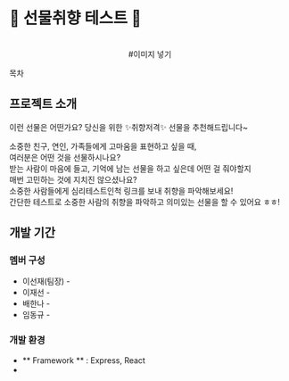 # 🎁 선물취향 테스트 🎁

<p align = 'center'>
  <br>
  #이미지 넣기 
  <br>
</p>

목차 

## 프로젝트 소개 

<p align = 'justify'>
이런 선물은 어떤가요? 당신을 위한 ✨취향저격✨ 선물을 추천해드립니다~


소중한 친구, 연인, 가족들에게 고마움을 표현하고 싶을 때,<br>
여러분은 어떤 것을 선물하시나요? <br>
받는 사람이 마음에 들고, 기억에 남는 선물을 하고 싶은데 어떤 걸 줘야할지 <br>
매번 고민하는 것에 지치진 않으셨나요? <br>
소중한 사람들에게 심리테스트인척 링크를 보내 취향을 파악해보세요! <br>
간단한 테스트로 소중한 사람의 취향을 파악하고 의미있는 선물을 할 수 있어요 ㅎㅎ!<br>
</p>

## 개발 기간 

### 멤버 구성 
- 이선재(팀장) - 
- 이재선 - 
- 배한나 - 
- 임동규 - 

### 개발 환경 
- ** Framework ** : Express, React 
- 

